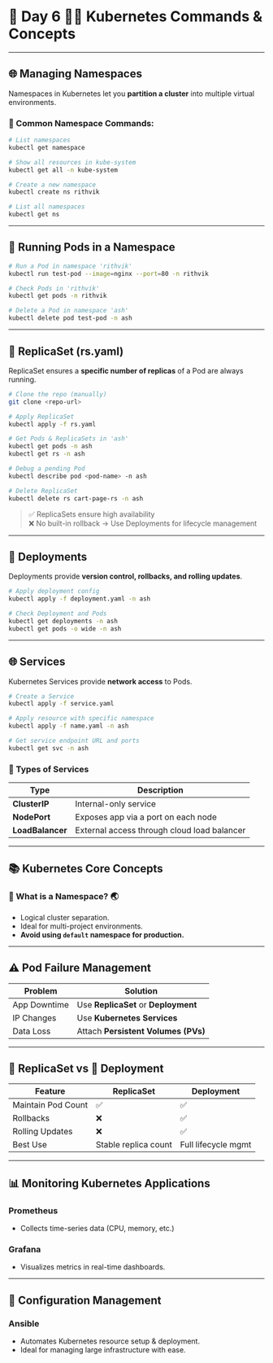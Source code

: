 # 📅 **Day 6 🧑‍💻 Kubernetes Commands & Concepts**

---

## 🌐 Managing Namespaces

Namespaces in Kubernetes let you **partition a cluster** into multiple virtual environments.

### 🔹 Common Namespace Commands:

```bash
# List namespaces
kubectl get namespace

# Show all resources in kube-system
kubectl get all -n kube-system

# Create a new namespace
kubectl create ns rithvik

# List all namespaces
kubectl get ns
```

---

## 🚀 Running Pods in a Namespace

```bash
# Run a Pod in namespace 'rithvik'
kubectl run test-pod --image=nginx --port=80 -n rithvik

# Check Pods in 'rithvik'
kubectl get pods -n rithvik

# Delete a Pod in namespace 'ash'
kubectl delete pod test-pod -n ash
```

---

## 🔄 ReplicaSet (rs.yaml)

ReplicaSet ensures a **specific number of replicas** of a Pod are always running.

```bash
# Clone the repo (manually)
git clone <repo-url>

# Apply ReplicaSet
kubectl apply -f rs.yaml

# Get Pods & ReplicaSets in 'ash'
kubectl get pods -n ash
kubectl get rs -n ash

# Debug a pending Pod
kubectl describe pod <pod-name> -n ash

# Delete ReplicaSet
kubectl delete rs cart-page-rs -n ash
```

> ✅ ReplicaSets ensure high availability  
> ❌ No built-in rollback → Use Deployments for lifecycle management

---

## 🚀 Deployments

Deployments provide **version control, rollbacks, and rolling updates**.

```bash
# Apply deployment config
kubectl apply -f deployment.yaml -n ash

# Check Deployment and Pods
kubectl get deployments -n ash
kubectl get pods -o wide -n ash
```

---

## 🌐 Services

Kubernetes Services provide **network access** to Pods.

```bash
# Create a Service
kubectl apply -f service.yaml

# Apply resource with specific namespace
kubectl apply -f name.yaml -n ash

# Get service endpoint URL and ports
kubectl get svc -n ash
```

### 🔹 Types of Services

| Type             | Description                                 |
| ---------------- | ------------------------------------------- |
| **ClusterIP**    | Internal-only service                       |
| **NodePort**     | Exposes app via a port on each node         |
| **LoadBalancer** | External access through cloud load balancer |

---

## 📚 Kubernetes Core Concepts

### 🔸 What is a Namespace? 🌏

- Logical cluster separation.
- Ideal for multi-project environments.
- **Avoid using `default` namespace for production.**

---

## ⚠️ Pod Failure Management

| Problem      | Solution                             |
| ------------ | ------------------------------------ |
| App Downtime | Use **ReplicaSet** or **Deployment** |
| IP Changes   | Use **Kubernetes Services**          |
| Data Loss    | Attach **Persistent Volumes (PVs)**  |

---

## 🔄 ReplicaSet vs 🎯 Deployment

| Feature            | ReplicaSet           | Deployment          |
| ------------------ | -------------------- | ------------------- |
| Maintain Pod Count | ✅                   | ✅                  |
| Rollbacks          | ❌                   | ✅                  |
| Rolling Updates    | ❌                   | ✅                  |
| Best Use           | Stable replica count | Full lifecycle mgmt |

---

## 📊 Monitoring Kubernetes Applications

### Prometheus

- Collects time-series data (CPU, memory, etc.)

### Grafana

- Visualizes metrics in real-time dashboards.

---

## 🔧 Configuration Management

### Ansible

- Automates Kubernetes resource setup & deployment.
- Ideal for managing large infrastructure with ease.
